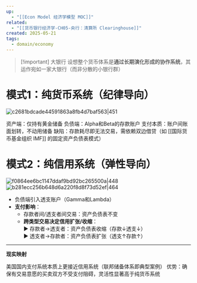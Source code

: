 ```yaml
---
up:
  - "[[Econ Model 经济学模型 MOC]]"
related:
  - "[[货币银行经济学-CH05-央行：清算所 Clearinghouse]]"
created: 2025-05-21
tags:
  - domain/economy
---
```



> [!important] 大银行
> 设想整个货币体系是**通过长期演化形成的协作系统**，其运作宛如一家大银行（而非分散的小银行群）


# 模式1：纯货币系统（纪律导向）

![c2681bdcade44591863a8fb4d7baf563|451](https://s1.vika.cn/space/2024/08/22/c2681bdcade44591863a8fb4d7baf563)

资产端：仅持有黄金储备
负债端：Alpha和Beta的存款账户
支付本质：账户间账面划转，不动用储备
缺陷：存款耗尽即无法交易，需依赖双边借贷（如 [[国际货币基金组织 IMF]] 的固定资产负债表模式）

# 模式2：纯信用系统（弹性导向）


![f0864ee6bc1147ddaf9bd92bc265500a|448](https://s1.vika.cn/space/2024/08/22/f0864ee6bc1147ddaf9bd92bc265500a)
![b281ecc256b648d6a220f8d8f73d52ef|464](https://s1.vika.cn/space/2024/08/22/b281ecc256b648d6a220f8d8f73d52ef)


- 负债端引入透支账户（Gamma和Lambda）
- **支付影响**：
    - 存款者间/透支者间交易：资产负债表不变
    - **跨类型交易决定信用扩张/收缩**：  
        ▶ 存款者→透支者：资产负债表收缩（存款↓透支↓）  
        ▶ 透支者→存款者：资产负债表扩张（透支↑存款↑）



---


**现实映射**

美国国内支付系统本质上更接近信用系统（联邦储备体系即典型案例）
优势：确保有交易意愿的买卖双方不受支付阻碍，灵活性显著高于纯货币系统